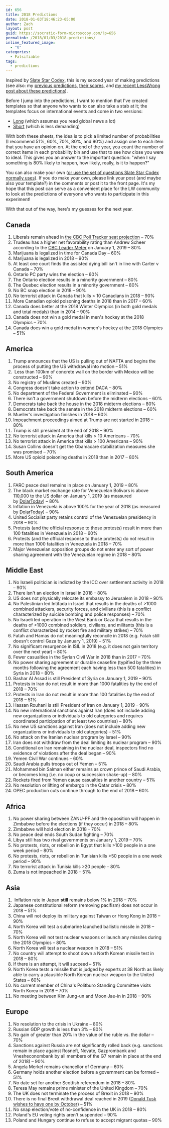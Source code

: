 ```yaml
---
id: 656
title: 2018 Predictions
date: 2018-01-03T18:46:23-05:00
author: Zach
layout: post
guid: https://socratic-form-microscopy.com/?p=656
permalink: /2018/01/03/2018-predictions/
inline_featured_image:
  - "0"
categories:
  - Falsifiable
tags:
  - predictions
---
```


Inspired by <a href="http://slatestarcodex.com/2018/01/02/2017-predictions-calibration-results/">Slate Star Codex</a>, this is my second year of making predictions (see also: my <a href="{{ site.baseurl }}/2017/01/01/2017-predictions/">previous predictions</a>, <a href="{{ site.baseurl }}/2018/01/01/grading-my-2017-predictions/">their scores</a>, and <a href="https://www.lesserwrong.com/posts/ijwJnK9fCKqQWRhLL/my-predictions-for-2018-and-a-template-for-yours">my recent LessWrong post about these predictions</a>).

Before I jump into the predictions, I want to mention that I've created templates so that anyone who wants to can also take a stab at it; the templates focus on international events and come in two versions:

<ul>
 	<li><a href="https://www.dropbox.com/s/0kvgpby3smprqgy/2018%20Predictions%20Blank.docx?dl=0">Long</a> (which assumes you read global news a lot)</li>
 	<li><a href="https://www.dropbox.com/s/l796riojfbvus1j/2018%20Predictions%20Short%20Blank.docx?dl=0">Short</a> (which is less demanding)</li>
</ul>
With both these sheets, the idea is to pick a limited number of probabilities (I recommend 51%, 60%, 70%, 80%, and 90%) and assign one to each item that you have an opinion on. At the end of the year, you count the number of correct items in each probability bin and use that to see how close you were to ideal. This gives you an answer to the important question: "when I say something is 80% likely to happen, how likely, really, is it to happen?"

<!--more-->

You can also make your own (<a href="http://slatestarcodex.com/2017/01/06/predictions-for-2017/">or use the set of questions Slate Star Codex normally uses</a>). If you do make your own, please link your post (and maybe also your template?) in the comments or post it to the front page. It's my hope that this post can serve as a convenient place for the LW community to look at the predictions of everyone who wants to participate in this experiment!

With that out of the way, here's my guesses for the next year.

<h2>Canada</h2>
<ol>
 	<li>Liberals remain ahead in <a href="http://www.cbc.ca/news/politics/poll-tracker-federal-poll-averages-and-seat-projections-1.4171977">the CBC Poll Tracker seat projection</a> – 70%</li>
 	<li>Trudeau has a higher net favorability rating than Andrew Scheer according to the <a href="http://www.cbc.ca/news2/interactives/leadermeter/index.html">CBC Leader Meter</a> on January 1, 2019 – 80%</li>
 	<li>Marijuana is legalized in time for Canada Day – 60%</li>
 	<li>Marijuana is legalized in 2018 – 90%</li>
 	<li>At least one court finds the assisted dying bill isn't in line with Carter v Canada – 70%</li>
 	<li>Ontario PC party wins the election – 60%</li>
 	<li>The Ontario election results in a minority government – 80%</li>
 	<li>The Quebec election results in a minority government – 80%</li>
 	<li>No BC snap election in 2018 – 90%</li>
 	<li>No terrorist attack in Canada that kills &gt; 10 Canadians in 2018 – 90%</li>
 	<li>More Canadian opioid poisoning deaths in 2018 than in 2017 – 60%</li>
 	<li>Canada does better at the 2018 Winter Olympics (in both gold medals and total medals) than in 2014 – 90%</li>
 	<li>Canada does not win a gold medal in men's hockey at the 2018 Olympics – 70%</li>
 	<li>Canada does win a gold medal in women's hockey at the 2018 Olympics – 51%</li>
</ol>
<h2>America</h2>
<ol>
 	<li>Trump announces that the US is pulling out of NAFTA and begins the process of putting the US withdrawal into motion – 51%</li>
 	<li> Less than 100km of concrete wall on the border with Mexico will be constructed – 90%</li>
 	<li>No registry of Muslims created – 90%</li>
 	<li>Congress doesn't take action to extend DACA – 80%</li>
 	<li>No department of the Federal Government is eliminated – 90%</li>
 	<li>There isn't a government shutdown before the midterm elections – 60%</li>
 	<li>Democrats take back the house in the 2018 midterm elections – 80%</li>
 	<li>Democrats take back the senate in the 2018 midterm elections – 60%</li>
 	<li>Mueller's investigation finishes in 2018 – 60%</li>
 	<li>Impeachment proceedings aimed at Trump are not started in 2018 – 80%</li>
 	<li>Trump is still president at the end of 2018 – 90%</li>
 	<li>No terrorist attack in America that kills &gt; 10 Americans – 70%</li>
 	<li>No terrorist attack in America that kills &gt; 100 Americans – 90%</li>
 	<li>Susan Collins doesn't get the Obamacare stabilization measures she was promised – 70%</li>
 	<li>More US opioid poisoning deaths in 2018 than in 2017 – 80%</li>
</ol>
<h2>South America</h2>
<ol>
 	<li>FARC peace deal remains in place on January 1, 2019 – 80%</li>
 	<li>The black market exchange rate for Venezuelan Bolivars is above 110,000 to the US dollar on January 1, 2019 (as measured by <a href="https://dolartoday.com/indicadores/">DolarToday</a>) – 80%</li>
 	<li>Inflation in Venezuela is above 100% for the year of 2018 (as measured by <a href="https://dolartoday.com/indicadores/">DolarToday</a>) – 90%</li>
 	<li>United Socialist party retains control of the Venezuelan presidency in 2018 – 90%</li>
 	<li>Protests (and the official response to those protests) result in more than 100 fatalities in Venezuela in 2018 – 60%</li>
 	<li>Protests (and the official response to those protests) do not result in more than 1000 fatalities in Venezuela in 2018 – 70%</li>
 	<li>Major Venezuelan opposition groups do not enter any sort of power sharing agreement with the Venezuelan regime in 2018 – 80%</li>
</ol>
<h2>Middle East</h2>
<ol>
 	<li>No Israeli politician is indicted by the ICC over settlement activity in 2018 – 90%</li>
 	<li>There isn't an election in Israel in 2018 – 80%</li>
 	<li>US does not physically relocate its embassy to Jerusalem in 2018 – 90%</li>
 	<li>No Palestinian led Intifada in Israel that results in the deaths of &gt;1000 combined attackers, security forces, and civilians (this is a conflict characterized by suicide bombing and police responses) – 70%</li>
 	<li>No Israeli led operation in the West Bank or Gaza that results in the deaths of &gt;1000 combined soldiers, civilians, and militants (this is a conflict characterized by rocket fire and military strikes) – 70%</li>
 	<li>Fatah and Hamas do not meaningfully reconcile in 2018 (e.g. Fatah still doesn't control Gaza by January 1, 2019) – 51%</li>
 	<li>No significant resurgence in ISIL in 2018 (e.g. it does not gain territory over the next year) – 80%</li>
 	<li>Fewer casualties in the Syrian Civil War in 2018 than in 2017 – 70%</li>
 	<li>No power sharing agreement or durable ceasefire (typified by the three months following the agreement each having less than 500 fatalities) in Syria in 2018 – 80%</li>
 	<li>Bashar Al Assad is still President of Syria on January 1, 2019 – 90%</li>
 	<li>Protests in Iran do not result in more than 1000 fatalities by the end of 2018 – 70%</li>
 	<li>Protests in Iran do not result in more than 100 fatalities by the end of 2018 – 51%</li>
 	<li>Hassan Rouhani is still President of Iran on January 1, 2019 – 90%</li>
 	<li>No new international sanctions against Iran (does not include adding new organizations or individuals to old categories and requires coordinated participation of at least two countries) – 80%</li>
 	<li>No new US sanctions against Iran (does not include adding new organizations or individuals to old categories) – 51%</li>
 	<li>No attack on the Iranian nuclear program by Israel – 90%</li>
 	<li>Iran does not withdraw from the deal limiting its nuclear program – 90%</li>
 	<li>Conditional on Iran remaining in the nuclear deal, inspectors find no evidence of violations after the deal began – 90%</li>
 	<li>Yemen Civil War continues – 60%</li>
 	<li>Saudi Arabia pulls troops out of Yemen – 51%</li>
 	<li>Mohammed bin Salman either remains as crown prince of Saudi Arabia, or becomes king (i.e. no coup or succession shake-up) – 80%</li>
 	<li>Rockets fired from Yemen cause casualties in another country – 51%</li>
 	<li>No resolution or lifting of embargo in the Qatar crisis – 80%</li>
 	<li>OPEC production cuts continue through to the end of 2018 – 60%</li>
</ol>
<h2>Africa</h2>
<ol>
 	<li>No power sharing between ZANU-PF and the opposition will happen in Zimbabwe before the elections (if they occur) in 2018 – 80%</li>
 	<li>Zimbabwe will hold election in 2018 – 70%</li>
 	<li>No peace deal ends South Sudan fighting – 70%</li>
 	<li>Libya still has two rival governments on January 1, 2019 – 70%</li>
 	<li>No protests, riots, or rebellion in Egypt that kills &gt;100 people in a one week period – 80%</li>
 	<li>No protests, riots, or rebellion in Tunisian kills &gt;50 people in a one week period – 90%</li>
 	<li>No terrorist attack in Tunisia kills &gt;20 people – 80%</li>
 	<li>Zuma is not impeached in 2018 – 51%</li>
</ol>
<h2>Asia</h2>
<ol>
 	<li> Inflation rate in Japan <strong>still</strong> remains below 1% in 2018 – 70%</li>
 	<li>Japanese constitutional reform (removing pacifism) does not occur in 2018 – 51%</li>
 	<li>China will not deploy its military against Taiwan or Hong Kong in 2018 – 90%</li>
 	<li>North Korea will test a submarine launched ballistic missile in 2018 – 70%</li>
 	<li>North Korea will not test nuclear weapons or launch any missiles during the 2018 Olympics – 80%</li>
 	<li>North Korea will test a nuclear weapon in 2018 – 51%</li>
 	<li>No country will attempt to shoot down a North Korean missile test in 2018 – 80%</li>
 	<li>If there is an attempt, it will succeed – 51%</li>
 	<li>North Korea tests a missile that is judged by experts at 38 North as likely able to carry a plausible North Korean nuclear weapon to the United States – 60%</li>
 	<li>No current member of China's Politburo Standing Committee visits North Korea in 2018 – 70%</li>
 	<li>No meeting between Kim Jung-un and Moon Jae-in in 2018 – 90%</li>
</ol>
<h2>Europe</h2>
<ol>
 	<li>No resolution to the crisis in Ukraine – 80%</li>
 	<li>Russian GDP growth is less than 3% – 80%</li>
 	<li>No gain of greater than 20% in the value of the ruble vs. the dollar – 70%</li>
 	<li>Sanctions against Russia are not significantly rolled back (e.g. sanctions remain in place against Rosneft, Novate, Gazprombank and Vnesheconombank by all members of the G7 remain in place at the end of 2018) – 90%</li>
 	<li>Angela Merkel remains chancellor of Germany – 60%</li>
 	<li>Germany holds another election before a government can be formed – 51%</li>
 	<li>No date set for another Scottish referendum in 2018 – 80%</li>
 	<li>Teresa May remains prime minister of the United Kingdom – 70%</li>
 	<li>The UK does not terminate the process of Brexit in 2018 – 90%</li>
 	<li>There is no final Brexit withdrawal deal reached in 2019 (<a href="http://www.bbc.com/news/uk-politics-42410584">Donald Tusk wishes to have one by October</a>) – 51%</li>
 	<li>No snap election/vote of no-confidence in the UK in 2018 – 80%</li>
 	<li>Poland's EU voting rights aren't suspended – 90%</li>
 	<li>Poland and Hungary continue to refuse to accept migrant quotas – 90%</li>
</ol>
